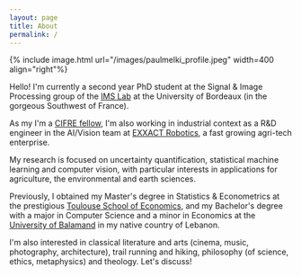 ```yaml
---
layout: page
title: About
permalink: /
---
```


{% include image.html url="/images/paulmelki_profile.jpeg" width=400 align="right"%}

Hello! I'm currently a second year PhD student at the Signal & Image Processing group of the <a href="https://www.ims-bordeaux.fr/" target="_blank">IMS Lab</a> at the University of Bordeaux (in the gorgeous Southwest of France). 

As my I'm a <a href="https://www.enseignementsup-recherche.gouv.fr/fr/les-cifre-46510" target="_blank">CIFRE fellow</a>, I'm also working in industrial context as a R&D engineer in the AI/Vision team at <a href="https://exxact-robotics.com/en" target="_blank">EXXACT Robotics</a>, a fast growing agri-tech enterprise. 

My research is focused on uncertainty quantification, statistical machine learning and computer vision, with particular interests in applications for agriculture, the environmental and earth sciences.

Previously, I obtained my Master's degree in Statistics & Econometrics at the prestigious <a href="https://www.tse-fr.eu/" target="_blank">Toulouse School of Economics</a>, and my Bachelor's degree with a major in Computer Science and a minor in Economics at the <a href="https://www.balamand.edu.lb/home/Pages/default.aspx" target="_blank">University of Balamand</a> in my native country of Lebanon.

I'm also interested in classical literature and arts (cinema, music, photography, architecture), trail running and hiking, philosophy (of science, ethics, metaphysics) and theology. Let's discuss!
